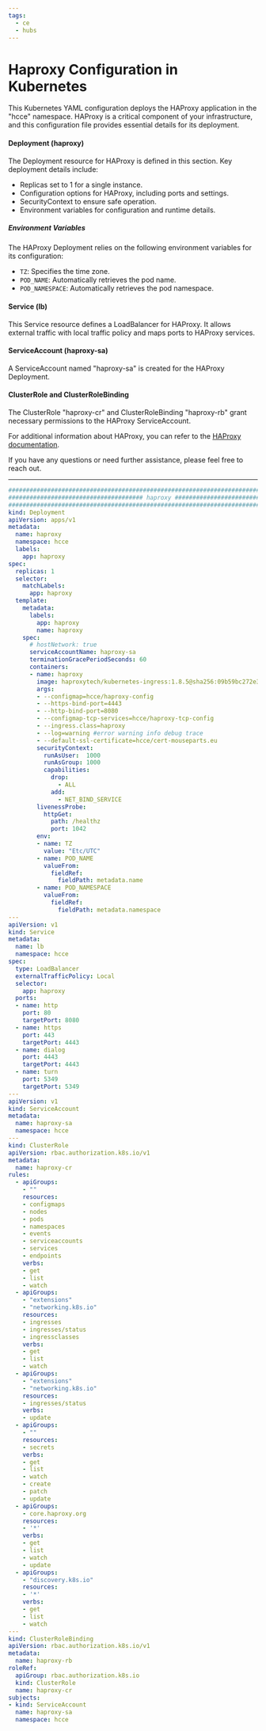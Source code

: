 ```yaml
---
tags:
  - ce
  - hubs
---
```

# **Haproxy Configuration in Kubernetes**

This Kubernetes YAML configuration deploys the HAProxy application in the "hcce" namespace. HAProxy is a critical component of your infrastructure, and this configuration file provides essential details for its deployment.

#### Deployment (haproxy)

The Deployment resource for HAProxy is defined in this section. Key deployment details include:

- Replicas set to 1 for a single instance.
- Configuration options for HAProxy, including ports and settings.
- SecurityContext to ensure safe operation.
- Environment variables for configuration and runtime details.

##### Environment Variables

The HAProxy Deployment relies on the following environment variables for its configuration:

- `TZ`: Specifies the time zone.
- `POD_NAME`: Automatically retrieves the pod name.
- `POD_NAMESPACE`: Automatically retrieves the pod namespace.

#### Service (lb)

This Service resource defines a LoadBalancer for HAProxy. It allows external traffic with local traffic policy and maps ports to HAProxy services.

#### ServiceAccount (haproxy-sa)

A ServiceAccount named "haproxy-sa" is created for the HAProxy Deployment.

#### ClusterRole and ClusterRoleBinding

The ClusterRole "haproxy-cr" and ClusterRoleBinding "haproxy-rb" grant necessary permissions to the HAProxy ServiceAccount.

For additional information about HAProxy, you can refer to the [HAProxy documentation](https://example.com/haproxy-docs).

If you have any questions or need further assistance, please feel free to reach out.

---
``` YAML
######################################################################################
###################################### haproxy #######################################
######################################################################################
kind: Deployment
apiVersion: apps/v1
metadata:
  name: haproxy
  namespace: hcce
  labels:
    app: haproxy
spec:
  replicas: 1
  selector:
    matchLabels:
      app: haproxy
  template:
    metadata:
      labels:
        app: haproxy
        name: haproxy
    spec:
      # hostNetwork: true
      serviceAccountName: haproxy-sa
      terminationGracePeriodSeconds: 60
      containers:
      - name: haproxy
        image: haproxytech/kubernetes-ingress:1.8.5@sha256:09b59bc272e3aec5ca5b706774ed788c4bb4f184bb1d7ab99660a2b7773b0668
        args:
        - --configmap=hcce/haproxy-config
        - --https-bind-port=4443
        - --http-bind-port=8080
        - --configmap-tcp-services=hcce/haproxy-tcp-config
        - --ingress.class=haproxy
        - --log=warning #error warning info debug trace
        - --default-ssl-certificate=hcce/cert-mouseparts.eu
        securityContext:
          runAsUser:  1000
          runAsGroup: 1000
          capabilities:
            drop:
              - ALL
            add:
              - NET_BIND_SERVICE
        livenessProbe:
          httpGet:
            path: /healthz
            port: 1042
        env:
        - name: TZ
          value: "Etc/UTC"
        - name: POD_NAME
          valueFrom:
            fieldRef:
              fieldPath: metadata.name
        - name: POD_NAMESPACE
          valueFrom:
            fieldRef:
              fieldPath: metadata.namespace
---
apiVersion: v1
kind: Service
metadata:
  name: lb
  namespace: hcce
spec:
  type: LoadBalancer
  externalTrafficPolicy: Local
  selector:
    app: haproxy
  ports:
  - name: http
    port: 80
    targetPort: 8080
  - name: https
    port: 443
    targetPort: 4443
  - name: dialog
    port: 4443
    targetPort: 4443
  - name: turn
    port: 5349
    targetPort: 5349
---
apiVersion: v1
kind: ServiceAccount
metadata:
  name: haproxy-sa
  namespace: hcce
---
kind: ClusterRole
apiVersion: rbac.authorization.k8s.io/v1
metadata:
  name: haproxy-cr
rules:
  - apiGroups:
    - ""
    resources:
    - configmaps
    - nodes
    - pods
    - namespaces
    - events
    - serviceaccounts
    - services
    - endpoints    
    verbs:
    - get
    - list
    - watch
  - apiGroups:
    - "extensions"
    - "networking.k8s.io"
    resources:
    - ingresses
    - ingresses/status
    - ingressclasses
    verbs:
    - get
    - list
    - watch
  - apiGroups:
    - "extensions"
    - "networking.k8s.io"
    resources:
    - ingresses/status
    verbs:
    - update
  - apiGroups:
    - ""
    resources:
    - secrets
    verbs:
    - get
    - list
    - watch
    - create
    - patch
    - update
  - apiGroups:
    - core.haproxy.org
    resources:
    - '*'
    verbs:
    - get
    - list
    - watch
    - update
  - apiGroups:
    - "discovery.k8s.io"
    resources:
    - '*'
    verbs:
    - get
    - list
    - watch      
---
kind: ClusterRoleBinding
apiVersion: rbac.authorization.k8s.io/v1
metadata:
  name: haproxy-rb
roleRef:
  apiGroup: rbac.authorization.k8s.io
  kind: ClusterRole
  name: haproxy-cr
subjects:
- kind: ServiceAccount
  name: haproxy-sa
  namespace: hcce 

```